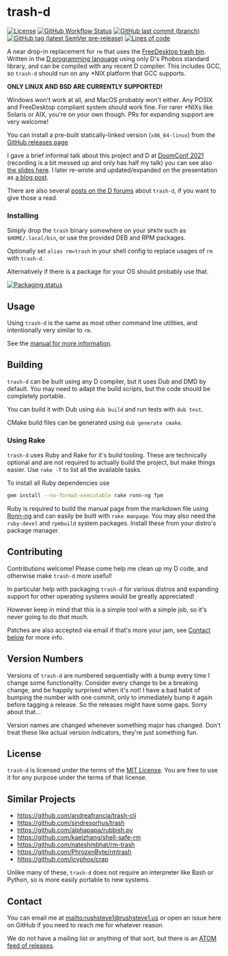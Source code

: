 # trash-d

[![License](https://img.shields.io/github/license/rushsteve1/trash-d)](https://github.com/rushsteve1/trash-d/blob/main/LICENSE)
[![GitHub Workflow Status](https://img.shields.io/github/workflow/status/rushsteve1/trash-d/D)](https://github.com/rushsteve1/trash-d/actions)
[![GitHub last commit (branch)](https://img.shields.io/github/last-commit/rushsteve1/trash-d/main)](https://github.com/rushsteve1/trash-d/commits/main)
[![GitHub tag (latest SemVer pre-release)](https://img.shields.io/github/v/tag/rushsteve1/trash-d?label=version)](https://github.com/rushsteve1/trash-d/releases)
[![Lines of code](https://img.shields.io/tokei/lines/github/rushsteve1/trash-d)](https://github.com/rushsteve1/trash-d/pulse)

A near drop-in replacement for `rm` that uses the
[FreeDesktop trash bin](https://specifications.freedesktop.org/trash-spec/trashspec-latest.html).
Written in the [D programming language](https://dlang.org/)
using only D's Phobos standard library, and can be compiled with any recent D
compiler. This includes GCC, so `trash-d` should run on any *NIX platform that
GCC supports.

**ONLY LINUX AND BSD ARE CURRENTLY SUPPORTED!**

Windows won't work at all, and MacOS probably won't either. Any POSIX and
FreeDesktop compliant system should work fine. For rarer *NIXs like Solaris or
AIX, you're on your own though. PRs for expanding support are very welcome!

You can install a pre-built statically-linked version (`x86_64-linux`) from the
[GitHub releases page](https://github.com/rushsteve1/trash-d/releases)

I gave a brief informal talk about this project and D at
[DoomConf 2021](https://doomconf.netlify.app/)
(recording is a bit messed up and only has half my talk) you can see also
[the slides here](https://doomconf.netlify.app/aug-2021/rushsteve1/trash-d).
I later re-wrote and updated/expanded on the presentation as
[a blog post](https://repo.rushsteve1.us/wiki?name=Developing+trash-d).

There are also several [posts on the D forums](https://forum.dlang.org/search?q=&exact=trash-d&newthread=y) about `trash-d`, if you want to give those a read.

### Installing

Simply drop the `trash` binary somewhere on your `$PATH` such as
`$HOME/.local/bin`, or use the provided DEB and RPM packages.

Optionally set `alias rm=trash` in your shell config to replace usages of `rm`
with `trash-d`.

Alternatively if there is a package for your OS should probably use that.

[![Packaging status](https://repology.org/badge/vertical-allrepos/trash-d.svg)](https://repology.org/project/trash-d/versions)

## Usage

Using `trash-d` is the same as most other command line utilities, and
intentionally very similar to `rm`.

See the [manual for more information](./MANUAL.md).

## Building

`trash-d` can be built using any D compiler, but it uses Dub and DMD by default.
You may need to adapt the build scripts, but the code should be completely
portable.

You can build it with Dub using `dub build` and run tests with `dub test`.

CMake build files can be generated using `dub generate cmake`.

### Using Rake

`trash-d` uses Ruby and Rake for it's build tooling. These are technically
optional and are not required to actually build the project, but make things
easier. Use `rake -T` to list all the available tasks.

To install all Ruby dependencies use
```sh
gem install --no-format-executable rake ronn-ng fpm
```

Ruby is required to build the manual page from the markdown file
using [Ronn-ng](https://github.com/apjanke/ronn-ng)
and can easily be built with `rake manpage`.
You may also need the `ruby-devel` and `rpmbuild` system packages.
Install these from your distro's package manager.

## Contributing

Contributions welcome! Please come help me clean up my D code, and otherwise
make `trash-d` more useful!

In particular help with packaging `trash-d` for various distros
and expanding support for other operating systems would be greatly appreciated!

However keep in mind that this is a simple tool with a simple job, so it's never
going to do *that* much.

Patches are also accepted via email if that's more your jam,
see [Contact below](#Contact) for more info.

## Version Numbers

Versions of `trash-d` are numbered sequentially with a bump every time I change
some functionality. Consider every change to be a breaking change, and be
happily surprised when it's not!
I have a bad habit of bumping the number with one commit, only to immediately
bump it again before tagging a release. So the releases might have some gaps.
Sorry about that...

Version names are changed whenever something major has changed. Don't treat
these like actual version indicators, they're just something fun.

## License

`trash-d` is licensed under the terms of the [MIT License](./LICENSE).
You are free to use it for any purpose under the terms of that license.

## Similar Projects

- https://github.com/andreafrancia/trash-cli
- https://github.com/sindresorhus/trash
- https://github.com/alphapapa/rubbish.py
- https://github.com/kaelzhang/shell-safe-rm
- https://github.com/nateshmbhat/rm-trash
- https://github.com/PhrozenByte/rmtrash
- https://github.com/icyphox/crap

Unlike many of these, `trash-d` does not require an interpreter like Bash or
Python, so is more easily portable to new systems.

## Contact

You can email me at <mailto:rushsteve1@rushsteve1.us> or open an issue here on
GitHub if you need to reach me for whatever reason.

We do not have a mailing list or anything of that sort, but there is an
[ATOM feed of releases](https://github.com/rushsteve1/trash-d/releases.atom).
